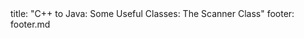 <frontmatter>
title: "C++ to Java: Some Useful Classes: The Scanner Class"
footer: footer.md
</frontmatter>

<include src="unit-inPage-asFlat.md" boilerplate />